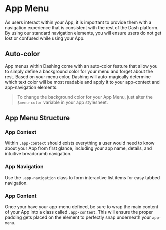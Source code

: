 # App Menu
As users interact within your App, it is important to provide them with a navigation experience that is consistent with the rest of the Dash platform. By using our standard navigation elements, you will ensure users do not get lost or confused while using your App.

## Auto-color
App menus within Dashing come with an auto-color feature that allow you to simply define a background color for your menu and forget about the rest. Based on your menu color, Dashing will auto-magically determine which text color will be most readable and apply it to your app-context and app-navigation elements.

> To change the background color for your App Menu, just alter the `$menu-color` variable in your app stylesheet.

## App Menu Structure

### App Context
Within `.app-context` should exists everything a user would need to know about your App from first glance, including your app name, details, and intuitive breadcrumb navigation.

### App Navigation
Use the `.app-navigation` class to form interactive list items for easy tabbed navigation.

### App Content
Once your have your app-menu defined, be sure to wrap the main content of your App into a class called `.app-content`. This will ensure the proper padding gets placed on the element to perfectly snap underneath your `app-menu`.
